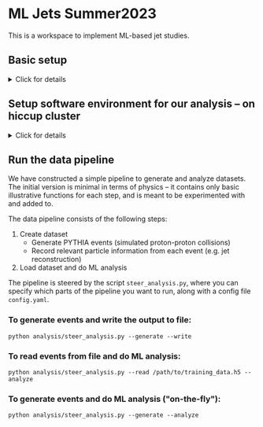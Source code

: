 # ML Jets Summer2023

This is a workspace to implement ML-based jet studies.

## Basic setup
<details>
  <summary>Click for details</summary>
<br/> 
  
To begin, we need to set up a few things to be able to run our code and keep track of our changes with version control. Don't allow yourself to get stuck – if you are spending more than e.g. 10 minutes on a given step and are not sure what to do, ask one of us – don't hesitate.
  
We also encourage you to liberally use ChatGPT for software questions, both techincal (e.g. "How do I navigate to a certain directory on a linux terminal?", "I got this error after trying to do X: <paste error>") and conceptual ("Why do I want to use version control when writing code?", "What is a python virtual environment?"). 
  
To start, do the following:
  - Create a [GitHub](https://github.com) account
  - We will create an account for you on the `hiccup` cluster, a local computing cluster that we will use this summer. 
    - Open a terminal on your laptop and try to login: `ssh <user>@hic.lbl.gov`
      - Your home directory (`/home/<user>`) is where you can store your code
      - The `/rstorage` directory should be used to store data that you generate from your analysis (e.g. ML training datasets)
    - [generate an SSH key](https://docs.github.com/en/authentication/connecting-to-github-with-ssh/generating-a-new-ssh-key-and-adding-it-to-the-ssh-agent?platform=linux) and upload it to your GitHub account
    - Clone this repository: `git clone <url>`
  - On your laptop, [download VSCode](https://code.visualstudio.com) 
    - Install the `Remote-SSH` extension – this will allow you to easily edit code on hiccup via your laptop's editor
    - Create a new workspace that ssh to hiccup, and add the folder for this repository to the workspace
    - Now, try to open a file and check that you can edit it successfully (with the changes being reflected on hiccup)
  
Now we are ready to set up the specific environment for our analysis.

   
</details>

## Setup software environment for our analysis – on hiccup cluster
<details>
  <summary>Click for details</summary>
<br/> 
  
### Logon and allocate a node
  
Logon to hiccup:
```
ssh <user>@hic.lbl.gov
```
  
This brings you to the "login" node – the entry point from which we can request to be allocated a "compute" node to run our code. 

From the login node, we can request an interactive node from the slurm batch system:
   ```
   srun -N 1 -n 20 -t 24:00:00 -p std --pty bash
   ``` 
   which requests 1 full node (20 cores) for 2 hours in the `std` queue. You can choose the time and queue: you can use the `quick` partition for up to a 2 hour session, `std` for a 24 hour session, or `long` for a 72 hour session (but you may have to wait longer for the longer queues). 
Depending how busy the squeue is, you may get the node instantly, or you may have to wait awhile.
When you’re done with your session, just type `exit`.
Please do not run anything but the lightest tests on the login node. If you are finding that you have to wait a long time, let us know and we can take a node out of the slurm queue and logon to it directly.

### Initialize environment
  
Now we need to initialize the environment: load heppy (for Monte Carlo event generation and jet finding), set the python version, and create a virtual environment for python packages.
We have set up an initialization script to take care of this. 
The first time you set up, you can do:
```
cd ML_Jets_Summer2023
./init.sh --install
```
  
On subsequent times, you don't need to pass the `install` flag:
```
cd ML_Jets_Summer2023
./init.sh
```

Now we are ready to run our scripts.

   
</details>

## Run the data pipeline
  
We have constructed a simple pipeline to generate and analyze datasets. The initial version is minimal in terms of physics – it contains only basic illustrative functions for each step, and is meant to be experimented with and added to.

The data pipeline consists of the following steps:
1. Create dataset
   - Generate PYTHIA events (simulated proton-proton collisions)
   - Record relevant particle information from each event (e.g. jet reconstruction)
2. Load dataset and do ML analysis

The pipeline is steered by the script `steer_analysis.py`, where you can specify which parts of the pipeline you want to run, along with a config file `config.yaml`.

### To generate events and write the output to file:
```
python analysis/steer_analysis.py --generate --write
```

### To read events from file and do ML analysis:
```
python analysis/steer_analysis.py --read /path/to/training_data.h5 --analyze
```

### To generate events and do ML analysis ("on-the-fly"):
```
python analysis/steer_analysis.py --generate --analyze
```
